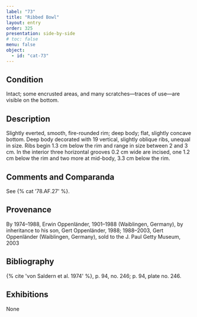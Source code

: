 ```yaml
---
label: "73"
title: "Ribbed Bowl"
layout: entry
order: 325
presentation: side-by-side
# toc: false
menu: false
object:
  - id: "cat-73"
---
```


## Condition

Intact; some encrusted areas, and many scratches—traces of use—are visible on the bottom.

## Description

Slightly everted, smooth, fire-rounded rim; deep body; flat, slightly concave bottom. Deep body decorated with 19 vertical, slightly oblique ribs, unequal in size. Ribs begin 1.3 cm below the rim and range in size between 2 and 3 cm. In the interior three horizontal grooves 0.2 cm wide are incised, one 1.2 cm below the rim and two more at mid-body, 3.3 cm below the rim.

## Comments and Comparanda

See {% cat '78.AF.27' %}.

## Provenance

By 1974–1988, Erwin Oppenländer, 1901–1988 (Waiblingen, Germany), by inheritance to his son, Gert Oppenländer, 1988; 1988–2003, Gert Oppenländer (Waiblingen, Germany), sold to the J. Paul Getty Museum, 2003

## Bibliography

{% cite 'von Saldern et al. 1974' %}, p. 94, no. 246; p. 94, plate no. 246.

## Exhibitions

None